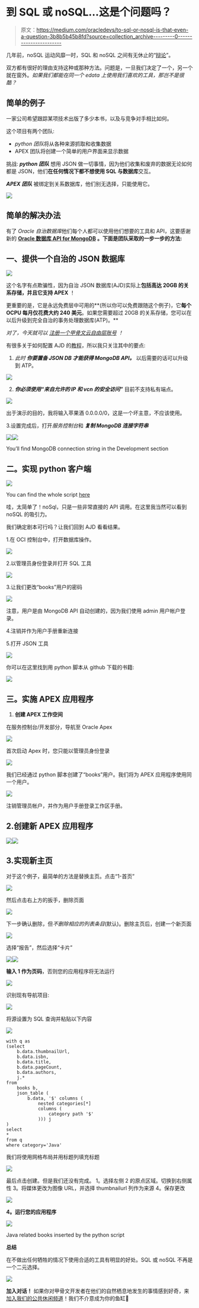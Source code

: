 # 到 SQL 或 noSQL…这是个问题吗？

> 原文：<https://medium.com/oracledevs/to-sql-or-nosql-is-that-even-a-question-3b8b5b45b8fd?source=collection_archive---------0----------------------->

几年前，noSQL 运动风靡一时，SQL 和 noSQL 之间有无休止的“[辩论](https://www.youtube.com/watch?v=Nu1UQblRQdM)”。

双方都有很好的理由支持这种或那种方法。问题是，一旦我们决定了一个，另一个就在窗外。*如果我们都能在同一个 edata 上使用我们喜欢的工具，那岂不是很酷？*

## 简单的例子

一家公司希望跟踪某项技术出版了多少本书，以及与竞争对手相比如何。

这个项目有两个团队:

*   *python 团队*将从各种来源抓取和收集数据
*   APEX 团队将创建一个简单的用户界面来显示数据

挑战: ***python 团队*** 想用 JSON 做一切事情，因为他们收集和废弃的数据无论如何都是 JSON，他们**在任何情况下都不想使用 SQL 与数据库**交互。

***APEX 团队*** 被绑定到关系数据库，他们别无选择，只能使用它。

![](img/e1fb35cf58051693b5a3018774146eac.png)

## 简单的解决办法

有了 *Oracle 自治数据库*他们每个人都可以使用他们想要的工具和 API，这要感谢新的 [**Oracle 数据库 API for MongoDB**](https://blogs.oracle.com/database/post/mongodb-api) **。下面是团队采取的一步一步的方法:**

## **一、提供一个自治的 JSON 数据库**

![](img/0aa0218cf515d0309390894a5eddc22e.png)

这个名字有点欺骗性，因为自治 JSON 数据库(AJD)实际上**包括高达 20GB 的关系存储，并且它支持 APEX** ！

更重要的是，它是永远免费层中可用的**(所以你可以免费跟随这个例子)，它**每个 OCPU 每月仅花费大约 240 美元**。如果您需要超过 20GB 的关系存储，您可以在以后升级到完全自治的事务处理数据库(ATP)。**

*对了，今天就可以* [*注册一个甲骨文云自由层账号*](https://signup.cloud.oracle.com/?language=en&sourceType=:ex:tb:::::&SC=:ex:tb:::::&pcode=) *！*

有很多关于如何配置 AJD 的[教程](https://oracle.github.io/learning-library/developer-library/oracle-db-features-for-developers/workshops/adb-json-freetier/?lab=adb-provision)，所以我只关注其中的要点:

1.  *此时* ***你要置备 JSON DB 才能获得 MongoDB API。*** 以后需要的话可以升级到 ATP。

![](img/7392f5bc568b8b4a360dd9c15e857636.png)

2. ***你必须使用“来自允许的 IP 和 vcn 的安全访问”*** 目前不支持私有端点。

![](img/ccf0b1ad6c409de2a099a06f3abe3ae7.png)

出于演示的目的，我将输入苹果酒 0.0.0.0/0，这是一个坏主意，不应该使用。

3.设置完成后，打开*服务控制台*和 ***复制 MongoDB 连接字符串***

![](img/8b7b5e59e20bb841c148ea70fa610085.png)![](img/1ea8bd542334fc6de80c7337d014be6b.png)

You’ll find MongoDB connection string in the Development section

## **二。实现 python 客户端**

![](img/39df28f593482e7a307ceedda8603a44.png)

You can find the whole script [here](https://pastebin.com/dyd56FPX)

哇，太简单了！noSql，只是一些非常直接的 API 调用。在这里我当然可以看到 noSQL 的吸引力。

我们确定剧本可行吗？让我们回到 AJD 看看结果。

1.在 OCI 控制台中，打开数据库操作。

![](img/110dd065b97baeed7b79ed5007f10758.png)

2.以管理员身份登录并打开 SQL 工具

![](img/c675d139e1ea8ad2c0c0f91663be4a7d.png)

3.让我们更改“books”用户的密码

![](img/bb599db6a976b47a8f947f09b53c243b.png)

注意，用户是由 MongoDB API 自动创建的，因为我们使用 admin 用户帐户登录。

4.注销并作为用户手册重新连接

5.打开 JSON 工具

![](img/b85dd18db29384f648d0524d1b43ef37.png)

你可以在这里找到用 python 脚本从 github 下载的书籍:

![](img/ad5650000629aa124c7a6df0f92a17fc.png)

## **三。实施 APEX 应用程序**

1.  **创建 APEX 工作空间**

在服务控制台/开发部分，导航至 Oracle Apex

![](img/1dd60a70e0903585ba9e55533df57abb.png)

首次启动 Apex 时，您只能以管理员身份登录

![](img/eba3adc71dac9c2ffe986cedb9960e52.png)

我们已经通过 python 脚本创建了“books”用户。我们将为 APEX 应用程序使用同一个用户。

![](img/1a0d5f678292475f0217ae89e993ffed.png)

注销管理员帐户，并作为用户手册登录工作区手册。

## 2.创建新 APEX 应用程序

![](img/ed4ae3f7bb19174f3ec1a91a295518c3.png)![](img/1c13c121ad3dff15496eb32b3404e42f.png)

## 3.实现新主页

对于这个例子，最简单的方法是替换主页。点击“1-首页”

![](img/d6f700c8954136cf4f4623fe28a5fce6.png)

然后点击右上方的扳手，删除页面

![](img/35679d67302f4bb349f36c9242c8a5cc.png)

下一步确认删除，但*不删除相应的列表条目*(默认)。删除主页后，创建一个新页面

![](img/d402295787a131b149690c86c7ddcf3c.png)

选择“报告”，然后选择“卡片”

![](img/5898446bd7c57ab8aa6d206fd51340c8.png)![](img/fc8b2b832e77543c881ad73a1256a5b0.png)

**输入 1 作为页码**，否则您的应用程序将无法运行

![](img/28260e2b5cc215c0faa2bf710c570e6c.png)

识别现有导航项目:

![](img/d74b170bfb626348c5fdd50ded453e8a.png)

将源设置为 SQL 查询并粘贴以下内容

![](img/83413947cf0b64e9243da1993bb296ce.png)

```
with q as
(select
    b.data.thumbnailUrl,
    b.data.isbn,
    b.data.title,
    b.data.pageCount,
    b.data.authors,
    j.*
from
    books b,
    json_table (
        b.data, '$' columns (
            nested categories[*]
            columns (
                category path '$'
            ))) j
)
select
*
from q
where category='Java'
```

我们将使用网格布局并用标题列填充标题

![](img/ce9614c2979f84d66e7aae72226f4904.png)

最后点击创建。但是我们还没有完成。
1。选择左侧
2 的原点区域。切换到右侧属性
3。将媒体更改为图像 URL，并选择 thumbnailurl 列作为来源
4。保存更改

![](img/5bc2af70578ac407da556314fb5d92ee.png)

**4。运行您的应用程序**

![](img/42a5599f2638b45247a997e772116458.png)

Java related books inserted by the python script

**总结**

在不做出任何牺牲的情况下使用合适的工具有明显的好处。SQL 或 noSQL 不再是一个二元选择。

![](img/f64b7c1c5617b8e76707e2f7606e8de9.png)

**加入对话！**
如果你对甲骨文开发者在他们的自然栖息地发生的事情感到好奇，来[加入我们的公共休闲频道](https://join.slack.com/t/oracledevrel/shared_invite/zt-uffjmwh3-ksmv2ii9YxSkc6IpbokL1g?customTrackingParam=:ex:tb:::::RC_WWMK220210P00062:Medium_sqlWhyNotBoth)！我们不介意成为你的鱼缸🐠